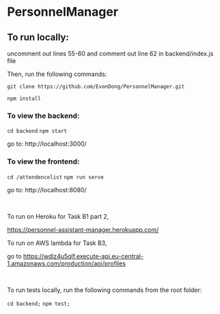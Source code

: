 # PersonnelManager


## To run locally:

uncomment out lines 55-60 and comment out line 62 in backend/index.js file

Then, run the following commands:

`git clone https://github.com/EvonDong/PersonnelManager.git`

`npm install`

### To view the backend:

`cd backend`
`npm start`

go to: http://localhost:3000/

### To view the frontend:

`cd /attendencelist`
`npm run serve`

go to: http://localhost:8080/

<br />

To run on Heroku for Task B1 part 2,

https://personnel-assistant-manager.herokuapp.com/




To run on AWS lambda for Task B3,

go to https://wdlz4u5qlf.execute-api.eu-central-1.amazonaws.com/production/api/profiles

<br />

To run tests locally, run the following commands from the root folder:

`cd backend;`
`npm test;`








